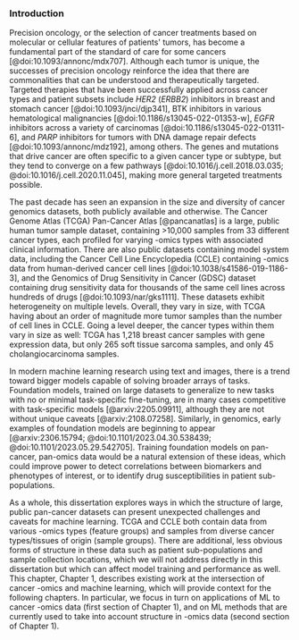 ### Introduction

Precision oncology, or the selection of cancer treatments based on molecular or cellular features of patients' tumors, has become a fundamental part of the standard of care for some cancers [@doi:10.1093/annonc/mdx707].
Although each tumor is unique, the successes of precision oncology reinforce the idea that there are commonalities that can be understood and therapeutically targeted.
Targeted therapies that have been successfully applied across cancer types and patient subsets include _HER2_ (_ERBB2_) inhibitors in breast and stomach cancer [@doi:10.1093/jnci/djp341], BTK inhibitors in various hematological malignancies [@doi:10.1186/s13045-022-01353-w], _EGFR_ inhibitors across a variety of carcinomas [@doi:10.1186/s13045-022-01311-6], and _PARP_ inhibitors for tumors with DNA damage repair defects [@doi:10.1093/annonc/mdz192], among others.
The genes and mutations that drive cancer are often specific to a given cancer type or subtype, but they tend to converge on a few pathways [@doi:10.1016/j.cell.2018.03.035; @doi:10.1016/j.cell.2020.11.045], making more general targeted treatments possible.

The past decade has seen an expansion in the size and diversity of cancer genomics datasets, both publicly available and otherwise.
The Cancer Genome Atlas (TCGA) Pan-Cancer Atlas [@pancanatlas] is a large, public human tumor sample dataset, containing >10,000 samples from 33 different cancer types, each profiled for varying -omics types with associated clinical information.
There are also public datasets containing model system data, including the Cancer Cell Line Encyclopedia (CCLE) containing -omics data from human-derived cancer cell lines [@doi:10.1038/s41586-019-1186-3], and the Genomics of Drug Sensitivity in Cancer (GDSC) dataset containing drug sensitivity data for thousands of the same cell lines across hundreds of drugs [@doi:10.1093/nar/gks1111].
These datasets exhibit heterogeneity on multiple levels.
Overall, they vary in size, with TCGA having about an order of magnitude more tumor samples than the number of cell lines in CCLE.
Going a level deeper, the cancer types within them vary in size as well: TCGA has 1,218 breast cancer samples with gene expression data, but only 265 soft tissue sarcoma samples, and only 45 cholangiocarcinoma samples.

In modern machine learning research using text and images, there is a trend toward bigger models capable of solving broader arrays of tasks.
Foundation models, trained on large datasets to generalize to new tasks with no or minimal task-specific fine-tuning, are in many cases competitive with task-specific models [@arxiv:2205.09911], although they are not without unique caveats [@arxiv:2108.07258].
Similarly, in genomics, early examples of foundation models are beginning to appear [@arxiv:2306.15794; @doi:10.1101/2023.04.30.538439; @doi:10.1101/2023.05.29.542705].
Training foundation models on pan-cancer, pan-omics data would be a natural extension of these ideas, which could improve power to detect correlations between biomarkers and phenotypes of interest, or to identify drug susceptibilities in patient sub-populations.

As a whole, this dissertation explores ways in which the structure of large, public pan-cancer datasets can present unexpected challenges and caveats for machine learning.
TCGA and CCLE both contain data from various -omics types (feature groups) and samples from diverse cancer types/tissues of origin (sample groups).
There are additional, less obvious forms of structure in these data such as patient sub-populations and sample collection locations, which we will not address directly in this dissertation but which can affect model training and performance as well.
This chapter, Chapter 1, describes existing work at the intersection of cancer -omics and machine learning, which will provide context for the following chapters.
In particular, we focus in turn on applications of ML to cancer -omics data (first section of Chapter 1), and on ML methods that are currently used to take into account structure in -omics data (second section of Chapter 1).

